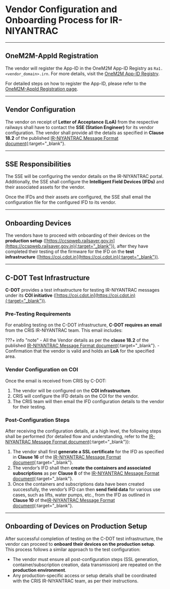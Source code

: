 # Vendor Configuration and Onboarding Process for IR-NIYANTRAC

---

## OneM2M-AppId Registration

The vendor will register the App-ID in the OneM2M App-ID Registry as `Ra1.<vendor_domain>.irn`. For more details, visit the <a href="https://www.onem2m.org/using-onem2m/apps-ids-registration" target="_blank">OneM2M App-ID Registry</a>.

For detailed steps on how to register the App-ID, please refer to the [OneM2M-AppId Registration page](../oneM2MAppIdRegistration/index.md).

---

## Vendor Configuration

The vendor on receipt of **Letter of Acceptance (LoA)** from the respective railways shall have to contact the **SSE (Station Engineer)** for its vendor configuration. The vendor shall provide all the details as specified in **Clause 18.2** of the published [IR-NIYANTRAC Message Format document](https://drive.google.com/file/d/1AlJyqVTAuHws3nKtmze3yb9llTVZrAXd/view?pli=1){:target="_blank"}.

---

## SSE Responsibilities

The SSE will be configuring the vendor details on the IR-NIYANTRAC portal. Additionally, the SSE shall configure the **Intelligent Field Devices (IFDs)** and their associated assets for the vendor.

Once the IFDs and their assets are configured, the SSE shall email the configuration file for the configured IFD to its vendor.

---

## Onboarding Devices

The vendors have to proceed with onboarding of their devices on the **production setup** ([https://ccspweb.railsaver.gov.in](https://ccspweb.railsaver.gov.in){:target="_blank"}), after they have completed their testing of the firmware for the IFD on the **test infrastructure** ([https://coi.cdot.in](https://coi.cdot.in){:target="_blank"}).

---

## C-DOT Test Infrastructure

**C-DOT** provides a test infrastructure for testing IR-NIYANTRAC messages under its **COI initiative** ([https://coi.cdot.in](https://coi.cdot.in){:target="_blank"}).

### Pre-Testing Requirements

For enabling testing on the C-DOT infrastructure, **C-DOT requires an email** from the CRIS IR-NIYANTRAC team. This email includes:

???+ info "note"
    - All the Vendor details as per the **clause 18.2** of the published [IR-NIYANTRAC Message Format document](https://drive.google.com/file/d/1AlJyqVTAuHws3nKtmze3yb9llTVZrAXd/view?pli=1){:target="_blank"}.
    - Confirmation that the vendor is valid and holds an **LoA** for the specified area.

### Vendor Configuration on COI

Once the email is received from CRIS by C-DOT:

1. The vendor will be configured on the **COI infrastructure**.
2. CRIS will configure the IFD details on the COI for the vendor.
3. The CRIS team will then email the IFD configuration details to the vendor for their testing.

### Post-Configuration Steps

After receiving the configuration details, at a high level, the following steps shall be performed (for detailed flow and understanding, refer to the [IR-NIYANTRAC Message Format document](https://drive.google.com/file/d/1AlJyqVTAuHws3nKtmze3yb9llTVZrAXd/view?pli=1){:target="_blank"}):

1. The vendor shall first **generate a SSL certificate** for the IFD as specified in **Clause 16** of the [IR-NIYANTRAC Message Format document](https://drive.google.com/file/d/1AlJyqVTAuHws3nKtmze3yb9llTVZrAXd/view?pli=1){:target="_blank"}.
2. The vendor’s IFD shall then **create the containers and associated subscriptions** as per **Clause 8** of the [IR-NIYANTRAC Message Format document](https://drive.google.com/file/d/1AlJyqVTAuHws3nKtmze3yb9llTVZrAXd/view?pli=1){:target="_blank"}.
3. Once the containers and subscriptions data have been created successfully, the vendor’s IFD can then **send field data** for various use cases, such as lifts, water pumps, etc., from the IFD as outlined in **Clause 10** of the[IR-NIYANTRAC Message Format document](https://drive.google.com/file/d/1AlJyqVTAuHws3nKtmze3yb9llTVZrAXd/view?pli=1){:target="_blank"}.

---

## Onboarding of Devices on Production Setup

After successful completion of testing on the C-DOT test infrastructure, the vendor can proceed to **onboard their devices on the production setup**.  
This process follows a similar approach to the test configuration:

- The vendor must ensure all post-configuration steps (SSL generation, container/subscription creation, data transmission) are repeated on the **production environment**.
- Any production-specific access or setup details shall be coordinated with the CRIS IR-NIYANTRAC team, as per their instructions.